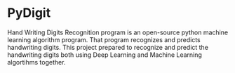 # PyDigit
Hand Writing Digits Recognition program is an open-source python machine learning algorithm program. That program recognizes and predicts handwriting digits.  This project prepared to recognize and predict the handwriting digits both using Deep Learning and Machine Learning algortihms together.
